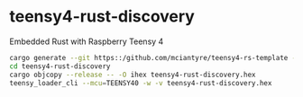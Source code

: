 # teensy4-rust-discovery
Embedded Rust with Raspberry Teensy 4

```bash
cargo generate --git https::/github.com/mciantyre/teensy4-rs-template --name teensy4-rust-discovery
cd teensy4-rust-discovery
cargo objcopy --release -- -O ihex teensy4-rust-discovery.hex
teensy_loader_cli --mcu=TEENSY40 -w -v teensy4-rust-discovery.hex
```